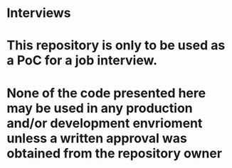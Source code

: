 # Interviews

# This repository is only to be used as a PoC for a job interview.
# None of the code presented here may be used in any production and/or development envrioment unless a written approval was obtained from the repository owner
